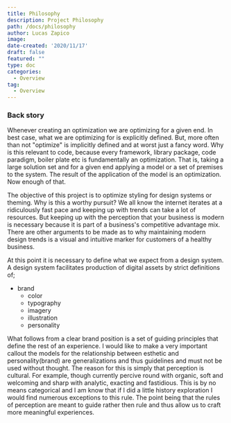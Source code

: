 ```yaml
---
title: Philosophy
description: Project Philosophy
path: /docs/philosophy
author: Lucas Zapico
image: 
date-created: '2020/11/17'
draft: false
featured: ""
type: doc
categories:
  - Overview
tag:
  - Overview
---
```



### Back story 

Whenever creating an optimization we are optimizing for a given end. In best case, what we are optimizing for is explicitly defined. But, more often than not "optimize" is implicitly defined and at worst just a fancy word. Why is this relevant to code, because every framework, library package, code paradigm, boiler plate etc is fundamentally an optimization. That is, taking a large solution set and for a given end applying a model or a set of premises to the system. The result of the application of the model is an optimization. Now enough of that. 

The objective of this project is to optimize styling for design systems or theming. Why is this a worthy pursuit? We all know the internet iterates at a ridiculously fast pace and keeping up with trends can take a lot of resources. But keeping up with the perception that your business is modern is necessary because it is part of a business's competitive advantage mix. There are other arguments to be made as to why maintaining modern design trends is a visual and intuitive marker for customers of a healthy business.


At this point it is necessary to define what we expect from a design system. A design system facilitates production of digital assets by strict definitions of; 
- brand 
  - color 
  - typography 
  - imagery 
  - illustration 
  - personality 

What follows from a clear brand position is a set of guiding principles that define the rest of an experience. I would like to make a very important callout the models for the relationship between esthetic and personality(brand) are generalizations and thus guidelines and must not be used without thought. The reason for this is simply that perception is cultural. For example, though currently percive round with organic, soft and welcoming and sharp with analytic, exacting and fastidious. This is by no means categorical and I am know that if I did a little history exploration I would find numerous exceptions to this rule. The point being that the rules of perception are meant to guide rather then rule and thus allow us to craft more meaningful experiences. 
